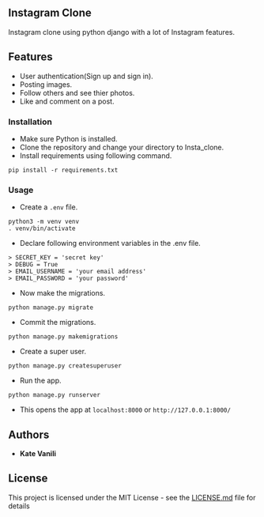 ## Instagram Clone
Instagram clone using python django with a lot of Instagram features.

## Features
- User authentication(Sign up and sign in).
- Posting images.
- Follow others and see thier photos.
- Like and comment on a post.

### Installation
- Make sure Python is installed.
- Clone the repository and change your directory to Insta_clone.
- Install requirements using following command.
```
pip install -r requirements.txt
```
### Usage
- Create a ``.env`` file.
```
python3 -m venv venv
. venv/bin/activate
```

- Declare following environment variables in the .env file.
```
> SECRET_KEY = 'secret key'
> DEBUG = True
> EMAIL_USERNAME = 'your email address'
> EMAIL_PASSWORD = 'your password' 
```
- Now make the migrations.
```
python manage.py migrate
```
- Commit the migrations.
```
python manage.py makemigrations
```
- Create a super user.
```
python manage.py createsuperuser
```
- Run the app.
```
python manage.py runserver
```
- This opens the app at `localhost:8000` or `http://127.0.0.1:8000/`

## Authors

* **Kate Vanili** 

## License

This project is licensed under the MIT License - see the [LICENSE.md](LICENSE.md) file for details
